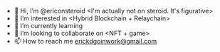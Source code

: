 - 👋 Hi, I’m @ericonsteroid <I'm actually not on steroid. It's figurative>
- 👀 I’m interested in <Hybrid Blockchain + Relaychain>
- 🌱 I’m currently learning <GO>
- 💞️ I’m looking to collaborate on <NFT + game>
- 📫 How to reach me <erickdgoinwork@gmail.com>

<!---
All of these codes are my original work and you cannot copy the work for any use. These are stored in Github for data-keeping purpose and are viewable for hiring purpose only
--->

